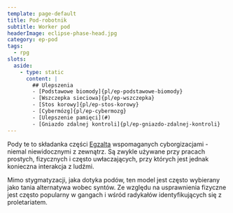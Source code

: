 ```yaml
---
template: page-default
title: Pod-robotnik
subtitle: Worker pod
headerImage: eclipse-phase-head.jpg
category: ep-pod
tags:
  - rpg
slots:
  aside:
    - type: static
      content: |
        ## Ulepszenia
        - [Podstawowe biomody]{pl/ep-podstawowe-biomody}
        - [Wszczepka sieciowa]{pl/ep-wszczepka}
        - [Stos korowy]{pl/ep-stos-korowy}
        - [Cybermózg]{pl/ep-cybermozg}
        - [Ulepszenie pamięci](#)
        - [Gniazdo zdalnej kontroli]{pl/ep-gniazdo-zdalnej-kontroli}
---
```

Pody te to składanka części [Egzalta](Egzalt.md "zdrowsza, bystrzejsza i bardziej atrakcyjna wersja Genfiksa") wspomaganych cyborgizacjami - niemal niewidocznymi z zewnątrz. Są zwykle używane przy pracach prostych, fizycznych i często uwłaczających, przy których jest jednak konieczna interakcja z ludźmi.

Mimo stygmatyzacji, jaka dotyka podów, ten model jest często wybierany jako tania alternatywa wobec syntów. Ze względu na usprawnienia fizyczne jest często popularny w gangach i wśród radykałów identyfikujących się z proletariatem.
